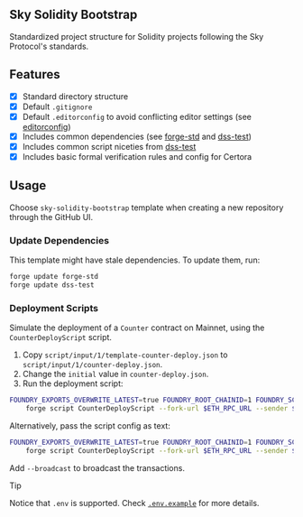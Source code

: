 ## Sky Solidity Bootstrap

Standardized project structure for Solidity projects following the Sky Protocol's standards.

## Features

- [x] Standard directory structure
- [x] Default `.gitignore`
- [x] Default `.editorconfig` to avoid conflicting editor settings (see [editorconfig](https://editorconfig.org/))
- [x] Includes common dependencies (see [forge-std](https://github.com/makerdao/forge-std) and [dss-test](https://github.com/makerdao/dss-test))
- [x] Includes common script niceties from [dss-test](https://github.com/makerdao/dss-test)
- [x] Includes basic formal verification rules and config for Certora

## Usage

Choose `sky-solidity-bootstrap` template when creating a new repository through the GitHub UI.

### Update Dependencies

This template might have stale dependencies. To update them, run:

```bash
forge update forge-std
forge update dss-test
```

### Deployment Scripts

Simulate the deployment of a `Counter` contract on Mainnet, using the `CounterDeployScript` script.

1. Copy `script/input/1/template-counter-deploy.json` to `script/input/1/counter-deploy.json`.
2. Change the `initial` value in `counter-deploy.json`.
3. Run the deployment script:

```bash
FOUNDRY_EXPORTS_OVERWRITE_LATEST=true FOUNDRY_ROOT_CHAINID=1 FOUNDRY_SCRIPT_CONFIG='counter-deploy' \
    forge script CounterDeployScript --fork-url $ETH_RPC_URL --sender $ETH_FROM -vvv
```

Alternatively, pass the script config as text:
```bash
FOUNDRY_EXPORTS_OVERWRITE_LATEST=true FOUNDRY_ROOT_CHAINID=1 FOUNDRY_SCRIPT_CONFIG_TEXT='{"initial": 42}' \
    forge script CounterDeployScript --fork-url $ETH_RPC_URL --sender $ETH_FROM -vvv
```

Add `--broadcast` to broadcast the transactions.

> [!TIP]
> Notice that `.env` is supported. Check [`.env.example`](./.env.example) for more details.
